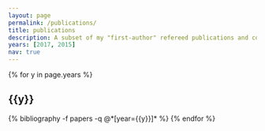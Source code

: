 ```yaml
---
layout: page
permalink: /publications/
title: publications
description: A subset of my "first-author" refereed publications and conference proceedings. 
years: [2017, 2015]
nav: true
---
```


<div class="publications">

{% for y in page.years %}
  <h2 class="year">{{y}}</h2>
  {% bibliography -f papers -q @*[year={{y}}]* %}
{% endfor %}

</div>